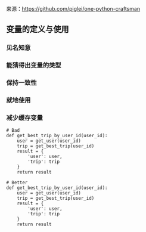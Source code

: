 来源：https://github.com/piglei/one-python-craftsman

## 变量的定义与使用

### 见名知意

### 能猜得出变量的类型

### 保持一致性

### 就地使用

### 减少缓存变量
```
# Bad
def get_best_trip_by_user_id(user_id):
    user = get_user(user_id)
    trip = get_best_trip(user_id)
    result = {
        'user': user,
        'trip': trip
    }
    return result
```


```
# Better
def get_best_trip_by_user_id(user_id):
    user = get_user(user_id)
    trip = get_best_trip(user_id)
    result = {
        'user': user,
        'trip': trip
    }
    return result
```
